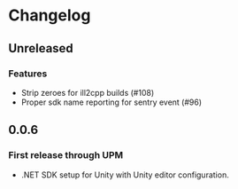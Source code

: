 # Changelog

## Unreleased

### Features

- Strip zeroes for ill2cpp builds (#108)
- Proper sdk name reporting for sentry event (#96)

## 0.0.6

### First release through UPM

- .NET SDK setup for Unity with Unity editor configuration.

